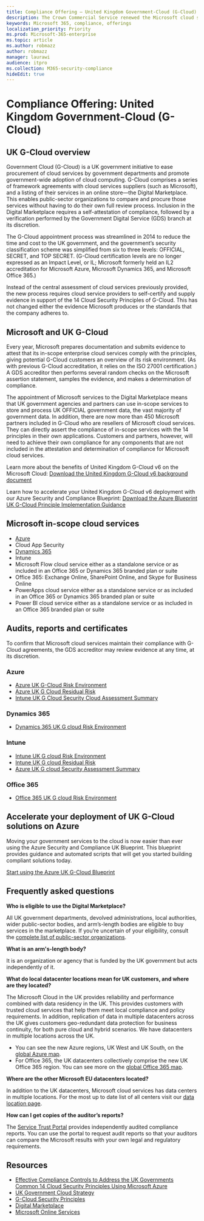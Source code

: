```yaml
---
title: Compliance Offering — United Kingdom Government-Cloud (G-Cloud)
description: The Crown Commercial Service renewed the Microsoft cloud services classification to Government Cloud v.6.
keywords: Microsoft 365, compliance, offerings
localization_priority: Priority
ms.prod: Microsoft-365-enterprise
ms.topic: article
ms.author: robmazz
author: robmazz
manager: laurawi
audience: itpro
ms.collection: M365-security-compliance
hideEdit: true
---
```


# Compliance Offering: United Kingdom Government-Cloud (G-Cloud)

## UK G-Cloud overview

Government Cloud (G-Cloud) is a UK government initiative to ease procurement of cloud services by government departments and promote government-wide adoption of cloud computing. G-Cloud comprises a series of framework agreements with cloud services suppliers (such as Microsoft), and a listing of their services in an online store—the Digital Marketplace. This enables public-sector organizations to compare and procure those services without having to do their own full review process. Inclusion in the Digital Marketplace requires a self-attestation of compliance, followed by a verification performed by the Government Digital Service (GDS) branch at its discretion.

The G-Cloud appointment process was streamlined in 2014 to reduce the time and cost to the UK government, and the government’s security classification scheme was simplified from six to three levels: OFFICIAL, SECRET, and TOP SECRET. (G-Cloud certification levels are no longer expressed as an Impact Level, or IL; Microsoft formerly held an IL2 accreditation for Microsoft Azure, Microsoft Dynamics 365, and Microsoft Office 365.)

Instead of the central assessment of cloud services previously provided, the new process requires cloud service providers to self-certify and supply evidence in support of the 14 Cloud Security Principles of G-Cloud. This has not changed either the evidence Microsoft produces or the standards that the company adheres to.

## Microsoft and UK G-Cloud

Every year, Microsoft prepares documentation and submits evidence to attest that its in-scope enterprise cloud services comply with the principles, giving potential G-Cloud customers an overview of its risk environment. (As with previous G-Cloud accreditation, it relies on the ISO 27001 certification.) A GDS accreditor then performs several random checks on the Microsoft assertion statement, samples the evidence, and makes a determination of compliance.

The appointment of Microsoft services to the Digital Marketplace means that UK government agencies and partners can use in-scope services to store and process UK OFFICIAL government data, the vast majority of government data. In addition, there are now more than 450 Microsoft partners included in G-Cloud who are resellers of Microsoft cloud services. They can directly assert the compliance of in-scope services with the 14 principles in their own applications. Customers and partners, however, will need to achieve their own compliance for any components that are not included in the attestation and determination of compliance for Microsoft cloud services.

Learn more about the benefits of United Kingdom G-Cloud v6 on the Microsoft Cloud: [Download the United Kingdom G-Cloud v6 background document](https://aka.ms/uk-g-cloud_backgrounder)

Learn how to accelerate your United Kingdom G-Cloud v6 deployment with our Azure Security and Compliance Blueprint: [Download the Azure Blueprint UK G-Cloud Principle Implementation Guidance](https://servicetrust.microsoft.com/ViewPage/Blueprint?command=Download&downloadType=Document&downloadId=c3804aba-03a7-4d21-88ad-d9bbe5314a00&docTab=fc060920-cdb8-11e7-bacf-0bf52b09d912_UK_G-Cloud_Blueprint)

## Microsoft in-scope cloud services

- [Azure](https://aka.ms/AzureCompliance)
- Cloud App Security
- [Dynamics 365](https://aka.ms/d365-compliance-list)
- Intune
- Microsoft Flow cloud service either as a standalone service or as included in an Office 365 or Dynamics 365 branded plan or suite
- Office 365: Exchange Online, SharePoint Online, and Skype for Business Online
- PowerApps cloud service either as a standalone service or as included in an Office 365 or Dynamics 365 branded plan or suite
- Power BI cloud service either as a standalone service or as included in an Office 365 branded plan or suite

## Audits, reports and certificates

To confirm that Microsoft cloud services maintain their compliance with G-Cloud agreements, the GDS accreditor may review evidence at any time, at its discretion.

### Azure

- [Azure UK G-Cloud Risk Environment](https://go.microsoft.com/fwlink/?linkid=2099702)
- [Azure UK G Cloud Residual Risk](https://go.microsoft.com/fwlink/?linkid=2099497)
- [Intune UK G Cloud Security Cloud Assessment Summary](https://go.microsoft.com/fwlink/?linkid=2099703)

### Dynamics 365

- [Dynamics 365 UK G cloud Risk Environment](https://aka.ms/Dynamics365UKGCloudRiskEnvironment)

### Intune

- [Intune UK G cloud Risk Environment](https://aka.ms/IntuneUKGCloudRiskEnvironment)
- [Intune UK G cloud Residual Risk](https://aka.ms/IntuneUKGCloudResidualRisk)
- [Azure UK G cloud Security Assessment Summary](https://aka.ms/IntuneUKGCloudSecurityAssessmentSummary)

### Office 365

- [Office 365 UK G cloud Risk Environment](https://aka.ms/Office365UKGCloudRiskEnvironment)

## Accelerate your deployment of UK G-Cloud solutions on Azure

Moving your government services to the cloud is now easier than ever using the Azure Security and Compliance UK Blueprint. This blueprint provides guidance and automated scripts that will get you started building compliant solutions today.

[Start using the Azure UK G-Cloud Blueprint](https://aka.ms/ukofficialblueprint)

## Frequently asked questions

**Who is eligible to use the Digital Marketplace?**

All UK government departments, devolved administrations, local authorities, wider public-sector bodies, and arm’s-length bodies are eligible to buy services in the marketplace. If you’re uncertain of your eligibility, consult the [complete list of public-sector organizations](https://www.gov.uk/government/publications/public-sector-organisations-eligible-to-use-cloudstore).

**What is an arm's-length body?**

It is an organization or agency that is funded by the UK government but acts independently of it.

**What do local datacenter locations mean for UK customers, and where are they located?**

The Microsoft Cloud in the UK provides reliability and performance combined with data residency in the UK. This provides customers with trusted cloud services that help them meet local compliance and policy requirements. In addition, replication of data in multiple datacenters across the UK gives customers geo-redundant data protection for business continuity, for both pure cloud and hybrid scenarios. We have datacenters in multiple locations across the UK.

- You can see the new Azure regions, UK West and UK South, on the [global Azure map](http://azuredatacentermap.azurewebsites.net/).
- For Office 365, the UK datacenters collectively comprise the new UK Office 365 region. You can see more on the [global Office 365 map](http://o365datacentermap.azurewebsites.net/).

**Where are the other Microsoft EU datacenters located?**

In addition to the UK datacenters, Microsoft cloud services has data centers in multiple locations. For the most up to date list of all centers visit our [data location page](https://www.microsoft.com/en-us/TrustCenter/Privacy/where-your-data-is-located).

**How can I get copies of the auditor’s reports?**

The [Service Trust Portal](https://support.office.com/en-US/article/Get-started-with-the-Service-Trust-Portal-for-Office-365-for-business-Azure-and-Dynamics-CRM-Online-subscriptions-f30e2353-0bd6-41ed-8347-eea1fb8d2662) provides independently audited compliance reports. You can use the portal to request audit reports so that your auditors can compare the Microsoft results with your own legal and regulatory requirements.

## Resources

- [Effective Compliance Controls to Address the UK Governments Common 14 Cloud Security Principles Using Microsoft Azure](https://aka.ms/complianceuk)
- [UK Government Cloud Strategy](http://aka.ms/UK_govt_cloud_strategy)
- [G-Cloud Security Principles](http://aka.ms/UK-G-Cloud)
- [Digital Marketplace](https://www.digitalmarketplace.service.gov.uk/)
- [Microsoft Online Services](http://aka.ms/Online-Services-Terms)
